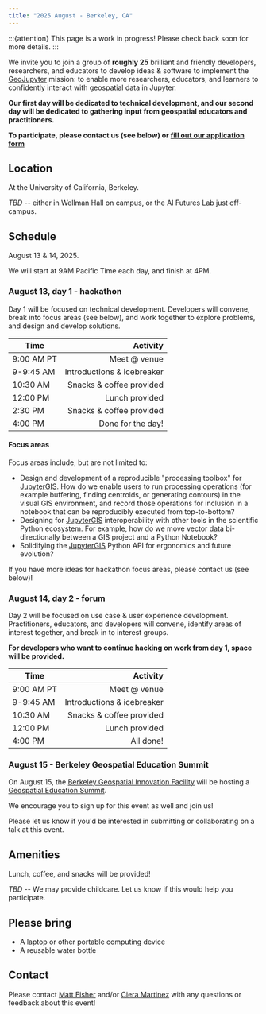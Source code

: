 ```yaml
---
title: "2025 August - Berkeley, CA"
---
```


:::{attention}
This page is a work in progress! Please check back soon for more details.
:::

We invite you to join a group of **roughly 25** brilliant and friendly developers,
researchers, and educators to develop ideas & software to implement the
[GeoJupyter](https://geojupyter.org) mission: to enable more researchers, educators, and
learners to confidently interact with geospatial data in Jupyter.

**Our first day will be dedicated to technical development, and our second day will be
dedicated to gathering input from geospatial educators and practitioners.**

**To participate, please contact us (see below) or
[fill out our application form](https://forms.gle/5ykknEZdfHdKuKTv7)**


## Location

At the University of California, Berkeley.

_TBD_ -- either in Wellman Hall on campus, or the AI Futures Lab just off-campus.


## Schedule

August 13 & 14, 2025.

We will start at 9AM Pacific Time each day, and finish at 4PM.


### August 13, day 1 - hackathon

Day 1 will be focused on technical development.
Developers will convene, break into focus areas (see below), and work together to explore
problems, and design and develop solutions.

| Time       | Activity                   |
|------------|---------------------------:|
| 9:00 AM PT | Meet @ venue               |
| 9-9:45 AM  | Introductions & icebreaker |
| 10:30 AM   | Snacks & coffee provided   |
| 12:00 PM   | Lunch provided             |
| 2:30 PM    | Snacks & coffee provided   |
| 4:00 PM    | Done for the day!          |


#### Focus areas

Focus areas include, but are not limited to:

* Design and development of a reproducible "processing toolbox" for
  [JupyterGIS](https://jupytergis.readthedocs.io/).
  How do we enable users to run processing operations (for example buffering, finding
  centroids, or generating contours) in the visual GIS environment, and record those
  operations for inclusion in a notebook that can be reproducibly executed from
  top-to-bottom?
* Designing for [JupyterGIS](https://jupytergis.readthedocs.io/) interoperability with
  other tools in the scientific Python ecosystem.
  For example, how do we move vector data bi-directionally between a GIS project and a
  Python Notebook?
* Solidifying the [JupyterGIS](https://jupytergis.readthedocs.io/) Python API for
  ergonomics and future evolution?

If you have more ideas for hackathon focus areas, please contact us (see below)!


### August 14, day 2 - forum

Day 2 will be focused on use case & user experience development.
Practitioners, educators, and developers will convene, identify areas of interest
together, and break in to interest groups.

**For developers who want to continue hacking on work from day 1, space will be provided.**

| Time       | Activity                                           |
|------------|---------------------------------------------------:|
| 9:00 AM PT | Meet @ venue                                       |
| 9-9:45 AM  | Introductions & icebreaker                         |
| 10:30 AM   | Snacks & coffee provided                           |
| 12:00 PM   | Lunch provided                                     |
| 4:00 PM    | All done!                                          |


### August 15 - Berkeley Geospatial Education Summit

On August 15, the [Berkeley Geospatial Innovation Facility](http://gif.berkeley.edu/)
will be hosting a
[Geospatial Education Summit](https://www.eventbrite.com/e/navigating-knowledge-baygeouc-berkeley-2025-geospatial-education-summit-tickets-1413493088879).

We encourage you to sign up for this event as well and join us!

Please let us know if you'd be interested in submitting or collaborating on a talk at
this event.


## Amenities

Lunch, coffee, and snacks will be provided!

_TBD_ -- We may provide childcare. Let us know if this would help you participate.


## Please bring

* A laptop or other portable computing device
* A reusable water bottle


## Contact

Please contact [Matt Fisher](mailto:matt.fisher@berkeley.edu) and/or 
[Ciera Martinez](ccmartinez@berkeley.edu) with any questions or feedback about this
event!
